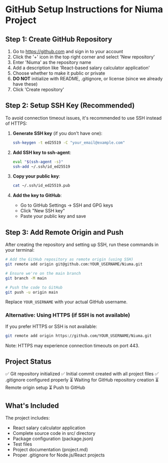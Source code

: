 # GitHub Setup Instructions for Niuma Project

## Step 1: Create GitHub Repository

1. Go to https://github.com and sign in to your account
2. Click the '+' icon in the top right corner and select 'New repository'
3. Enter 'Niuma' as the repository name
4. Add a description like 'React-based salary calculator application'
5. Choose whether to make it public or private
6. **DO NOT** initialize with README, .gitignore, or license (since we already have these)
7. Click 'Create repository'

## Step 2: Setup SSH Key (Recommended)

To avoid connection timeout issues, it's recommended to use SSH instead of HTTPS:

1. **Generate SSH key** (if you don't have one):
   ```bash
   ssh-keygen -t ed25519 -C "your_email@example.com"
   ```

2. **Add SSH key to ssh-agent**:
   ```bash
   eval "$(ssh-agent -s)"
   ssh-add ~/.ssh/id_ed25519
   ```

3. **Copy your public key**:
   ```bash
   cat ~/.ssh/id_ed25519.pub
   ```

4. **Add the key to GitHub**:
   - Go to GitHub Settings → SSH and GPG keys
   - Click "New SSH key"
   - Paste your public key and save

## Step 3: Add Remote Origin and Push

After creating the repository and setting up SSH, run these commands in your terminal:

```bash
# Add the GitHub repository as remote origin (using SSH)
git remote add origin git@github.com:YOUR_USERNAME/Niuma.git

# Ensure we're on the main branch
git branch -M main

# Push the code to GitHub
git push -u origin main
```

Replace `YOUR_USERNAME` with your actual GitHub username.

### Alternative: Using HTTPS (if SSH is not available)
If you prefer HTTPS or SSH is not available:
```bash
git remote add origin https://github.com/YOUR_USERNAME/Niuma.git
```
Note: HTTPS may experience connection timeouts on port 443.

## Project Status

✅ Git repository initialized
✅ Initial commit created with all project files
✅ .gitignore configured properly
⏳ Waiting for GitHub repository creation
⏳ Remote origin setup
⏳ Push to GitHub

## What's Included

The project includes:
- React salary calculator application
- Complete source code in src/ directory
- Package configuration (package.json)
- Test files
- Project documentation (project.md)
- Proper .gitignore for Node.js/React projects

